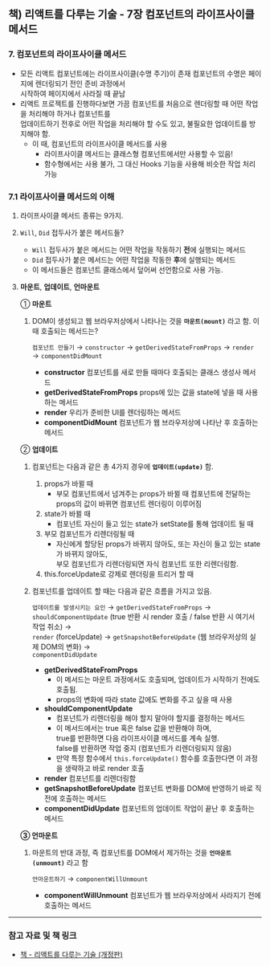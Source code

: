 ## 책) 리액트를 다루는 기술 - 7장 컴포넌트의 라이프사이클 메서드

### 7. 컴포넌트의 라이프사이클 메서드

- 모든 리액트 컴포넌트에는 라이프사이클(수명 주기)이 존재 컴포넌트의 수명은 페이지에 렌더링되기 전인 준비 과정에서  
  시작하여 페이지에서 사라질 때 끝남
- 리액트 프로젝트를 진행하다보면 가끔 컴포넌트를 처음으로 렌더링할 때 어떤 작업을 처리해야 하거나 컴포넌트를  
  업데이트하기 전후로 어떤 작업을 처리해야 할 수도 있고, 불필요한 업데이트를 방지해야 함.
  - 이 때, 컴포넌트의 라이프사이클 메서드를 사용
    - 라이프사이클 메서드는 클래스형 컴포넌트에서만 사용할 수 있음!
    - 함수형에서는 사용 불가, 그 대신 Hooks 기능을 사용해 비슷한 작업 처리 가능

### 7.1 라이프사이클 메서드의 이해

1. 라이프사이클 메서드 종류는 9가지.

2. `Will`, `Did` 접두사가 붙은 메서드들?

   - `Will` 접두사가 붙은 메서드는 어떤 작업을 작동하기 **전**에 실행되는 메서드
   - `Did` 접두사가 붙은 메서드는 어떤 작업을 작동한 **후**에 실행되는 메서드
   - 이 메서드들은 컴포넌트 클래스에서 덮어써 선언함으로 사용 가능.

3. **마운트**, **업데이트**, **언마운트**

   ① **마운트**

   1. DOM이 생성되고 웹 브라우저상에서 나타나는 것을 **`마운트(mount)`** 라고 함. 이 때 호출되는 메서드는?

      `컴포넌트 만들기` → `constructor` → `getDerivedStateFromProps` → `render` → `componentDidMount`

      - **constructor** 컴포넌트를 새로 만들 때마다 호출되는 클래스 생성사 메서드
      - **getDerivedStateFromProps** props에 있는 값을 state에 넣을 때 사용하는 메서드
      - **render** 우리가 준비한 UI를 렌더링하는 메서드
      - **componentDidMount** 컴포넌트가 웹 브라우저상에 나타난 후 호출하는 메서드

   ② **업데이트**

   1. 컴포넌트는 다음과 같은 총 4가지 경우에 **`업데이트(update)`** 함.

      1. props가 바뀔 때
         - 부모 컴포넌트에서 넘겨주는 props가 바뀔 때 컴포넌트에 전달하는 props의 값이 바뀌면 컴포넌트 렌더링이 이루어짐
      2. state가 바뀔 때
         - 컴포넌트 자신이 들고 있는 state가 setState를 통해 업데이트 될 때
      3. 부모 컴포넌트가 리렌더링될 때
         - 자신에게 할당된 props가 바뀌지 않아도, 또는 자신이 들고 있는 state가 바뀌지 않아도,  
           부모 컴포넌트가 리렌더링되면 자식 컴포넌트 또한 리렌더링함.
      4. this.forceUpdate로 강제로 렌더링을 트리거 할 때

   2. 컴포넌트를 업데이트 할 때는 다음과 같은 흐름을 가지고 있음.

      `업데이트를 발생시키는 요인` → `getDerivedStateFromProps` →  
       `shouldComponentUpdate` (true 반환 시 render 호출 / false 반환 시 여기서 작업 취소) →  
       `render` (forceUpdate) → `getSnapshotBeforeUpdate` (웹 브라우저상의 실제 DOM의 변화) →  
       `componentDidUpdate`

      - **getDerivedStateFromProps**
        - 이 메서드는 마운트 과정에서도 호출되며, 업데이트가 시작하기 전에도 호출됨.
        - props의 변화에 따라 state 값에도 변화를 주고 싶을 때 사용
      - **shouldComponentUpdate**
        - 컴포넌트가 리렌더링을 해야 할지 말아야 할지를 결정하는 메서드
        - 이 메서드에서는 true 혹은 false 값을 반환해야 하며,  
           true를 반환하면 다음 라이프사이클 메서드를 계속 실행.  
           false를 반환하면 작업 중지 (컴포넌트가 리렌더링되지 않음)
        - 만약 특정 함수에서 `this.forceUpdate()` 함수를 호출한다면 이 과정을 생략하고 바로 render 호출
      - **render** 컴포넌트를 리렌더링함
      - **getSnapshotBeforeUpdate** 컴포넌트 변화를 DOM에 반영하기 바로 직전에 호출하는 메서드
      - **componentDidUpdate** 컴포넌트의 업데이트 작업이 끝난 후 호출하는 메서드

   **③ 언마운트**

   1. 마운트의 반대 과정, 즉 컴포넌트를 DOM에서 제가하는 것을 **`언마운트(unmount)`** 라고 함

      `언마운트하기` → `componentWillUnmount`

      - **componentWillUnmount** 컴포넌트가 웹 브라우저상에서 사라지기 전에 호출하는 메서드

---

### 참고 자료 및 책 링크
- [책 - 리액트를 다루는 기술 (개정판)](http://www.yes24.com/Product/Goods/78233628)